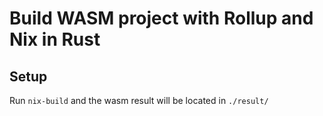 # Build WASM project with Rollup and Nix in Rust

## Setup

Run `nix-build` and the wasm result will be located in `./result/`